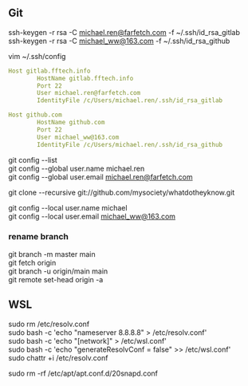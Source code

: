 ## Git

ssh-keygen -r rsa -C michael.ren@farfetch.com -f ~/.ssh/id_rsa_gitlab  
ssh-keygen -r rsa -C michael_ww@163.com -f ~/.ssh/id_rsa_github  

vim ~/.ssh/config  

```yaml
Host gitlab.fftech.info
        HostName gitlab.fftech.info
        Port 22
        User michael.ren@farfetch.com
        IdentityFile /c/Users/michael.ren/.ssh/id_rsa_gitlab

Host github.com
        HostName github.com
        Port 22
        User michael_ww@163.com
        IdentityFile /c/Users/michael.ren/.ssh/id_rsa_github
```

git config --list  
git config --global user.name michael.ren  
git config --global user.email michael.ren@farfetch.com

git clone --recursive git://github.com/mysociety/whatdotheyknow.git

git config --local user.name michael  
git config --local user.email michael_ww@163.com

### rename branch

git branch -m master main  
git fetch origin  
git branch -u origin/main main  
git remote set-head origin -a

## WSL

sudo rm /etc/resolv.conf  
sudo bash -c 'echo "nameserver 8.8.8.8" > /etc/resolv.conf'  
sudo bash -c 'echo "[network]" > /etc/wsl.conf'  
sudo bash -c 'echo "generateResolvConf = false" >> /etc/wsl.conf'  
sudo chattr +i /etc/resolv.conf  

sudo rm -rf /etc/apt/apt.conf.d/20snapd.conf  